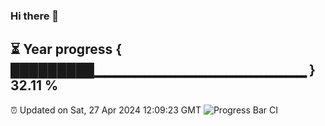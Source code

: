 ### Hi there 👋
⏳ Year progress { █████████▁▁▁▁▁▁▁▁▁▁▁▁▁▁▁▁▁▁▁▁▁ } 32.11 %
---
⏰ Updated on Sat, 27 Apr 2024 12:09:23 GMT
![Progress Bar CI](https://github.com/Moyi321/Moyi321/workflows/Progress%20Bar%20CI/badge.svg)
